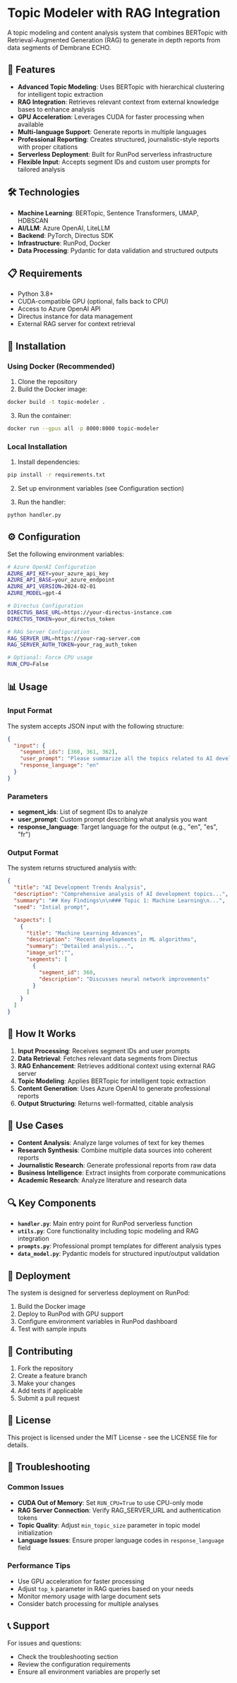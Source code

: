 # Topic Modeler with RAG Integration

A topic modeling and content analysis system that combines BERTopic with Retrieval-Augmented Generation (RAG) to generate in depth reports from data segments of Dembrane ECHO.

## 🚀 Features

- **Advanced Topic Modeling**: Uses BERTopic with hierarchical clustering for intelligent topic extraction
- **RAG Integration**: Retrieves relevant context from external knowledge bases to enhance analysis
- **GPU Acceleration**: Leverages CUDA for faster processing when available
- **Multi-language Support**: Generate reports in multiple languages
- **Professional Reporting**: Creates structured, journalistic-style reports with proper citations
- **Serverless Deployment**: Built for RunPod serverless infrastructure
- **Flexible Input**: Accepts segment IDs and custom user prompts for tailored analysis

## 🛠️ Technologies

- **Machine Learning**: BERTopic, Sentence Transformers, UMAP, HDBSCAN
- **AI/LLM**: Azure OpenAI, LiteLLM
- **Backend**: PyTorch, Directus SDK
- **Infrastructure**: RunPod, Docker
- **Data Processing**: Pydantic for data validation and structured outputs

## 📋 Requirements

- Python 3.8+
- CUDA-compatible GPU (optional, falls back to CPU)
- Access to Azure OpenAI API
- Directus instance for data management
- External RAG server for context retrieval

## 🔧 Installation

### Using Docker (Recommended)

1. Clone the repository
2. Build the Docker image:
```bash
docker build -t topic-modeler .
```

3. Run the container:
```bash
docker run --gpus all -p 8000:8000 topic-modeler
```

### Local Installation

1. Install dependencies:
```bash
pip install -r requirements.txt
```

2. Set up environment variables (see Configuration section)

3. Run the handler:
```bash
python handler.py
```

## ⚙️ Configuration

Set the following environment variables:

```bash
# Azure OpenAI Configuration
AZURE_API_KEY=your_azure_api_key
AZURE_API_BASE=your_azure_endpoint
AZURE_API_VERSION=2024-02-01
AZURE_MODEL=gpt-4

# Directus Configuration
DIRECTUS_BASE_URL=https://your-directus-instance.com
DIRECTUS_TOKEN=your_directus_token

# RAG Server Configuration
RAG_SERVER_URL=https://your-rag-server.com
RAG_SERVER_AUTH_TOKEN=your_rag_auth_token

# Optional: Force CPU usage
RUN_CPU=False
```

## 📊 Usage

### Input Format

The system accepts JSON input with the following structure:

```json
{
  "input": {
    "segment_ids": [360, 361, 362],
    "user_prompt": "Please summarize all the topics related to AI development",
    "response_language": "en"
  }
}
```

### Parameters

- **segment_ids**: List of segment IDs to analyze
- **user_prompt**: Custom prompt describing what analysis you want
- **response_language**: Target language for the output (e.g., "en", "es", "fr")

### Output Format

The system returns structured analysis with:

```json
{
  "title": "AI Development Trends Analysis",
  "description": "Comprehensive analysis of AI development topics...",
  "summary": "## Key Findings\n\n### Topic 1: Machine Learning\n...",
  "seed": "Intial prompt",

  "aspects": [
    {
      "title": "Machine Learning Advances",
      "description": "Recent developments in ML algorithms",
      "summary": "Detailed analysis...",
      "image_url":"",
      "segments": [
        {
          "segment_id": 360,
          "description": "Discusses neural network improvements"
        }
      ]
    }
  ]
}
```

## 🧠 How It Works

1. **Input Processing**: Receives segment IDs and user prompts
2. **Data Retrieval**: Fetches relevant data segments from Directus
3. **RAG Enhancement**: Retrieves additional context using external RAG server
4. **Topic Modeling**: Applies BERTopic for intelligent topic extraction
5. **Content Generation**: Uses Azure OpenAI to generate professional reports
6. **Output Structuring**: Returns well-formatted, citable analysis

## 🎯 Use Cases

- **Content Analysis**: Analyze large volumes of text for key themes
- **Research Synthesis**: Combine multiple data sources into coherent reports
- **Journalistic Research**: Generate professional reports from raw data
- **Business Intelligence**: Extract insights from corporate communications
- **Academic Research**: Analyze literature and research data

## 🔍 Key Components

- **`handler.py`**: Main entry point for RunPod serverless function
- **`utils.py`**: Core functionality including topic modeling and RAG integration
- **`prompts.py`**: Professional prompt templates for different analysis types
- **`data_model.py`**: Pydantic models for structured input/output validation

## 🚀 Deployment

The system is designed for serverless deployment on RunPod:

1. Build the Docker image
2. Deploy to RunPod with GPU support
3. Configure environment variables in RunPod dashboard
4. Test with sample inputs

## 🤝 Contributing

1. Fork the repository
2. Create a feature branch
3. Make your changes
4. Add tests if applicable
5. Submit a pull request

## 📝 License

This project is licensed under the MIT License - see the LICENSE file for details.

## 🔧 Troubleshooting

### Common Issues

- **CUDA Out of Memory**: Set `RUN_CPU=True` to use CPU-only mode
- **RAG Server Connection**: Verify RAG_SERVER_URL and authentication tokens
- **Topic Quality**: Adjust `min_topic_size` parameter in topic model initialization
- **Language Issues**: Ensure proper language codes in `response_language` field

### Performance Tips

- Use GPU acceleration for faster processing
- Adjust `top_k` parameter in RAG queries based on your needs
- Monitor memory usage with large document sets
- Consider batch processing for multiple analyses

## 📞 Support

For issues and questions:
- Check the troubleshooting section
- Review the configuration requirements
- Ensure all environment variables are properly set